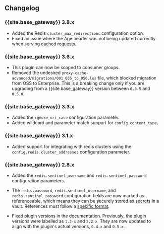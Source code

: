 ## Changelog

### {{site.base_gateway}} 3.8.x
* Added the Redis `cluster_max_redirections` configuration option.
* Fixed an issue where the Age header was not being updated correctly when serving cached requests.

### {{site.base_gateway}} 3.6.x
* This plugin can now be scoped to consumer groups.
* Removed the undesired `proxy-cache-advanced/migrations/001_035_to_050.lua` file, which blocked migration from OSS to Enterprise. 
This is a breaking change only if you are upgrading from a {{site.base_gateway}} version between `0.3.5` and `0.5.0`.

### {{site.base_gateway}} 3.3.x
* Added the `ignore_uri_case` configuration parameter.
* Added wildcard and parameter match support for `config.content_type`.

### {{site.base_gateway}} 3.1.x
* Added support for integrating with redis clusters using the `config.redis.cluster_addresses` configuration parameter.

### {{site.base_gateway}} 2.8.x

* Added the `redis.sentinel_username` and `redis.sentinel_password` configuration
parameters.

* The `redis.password`, `redis.sentinel_username`, and `redis.sentinel_password`
configuration fields are now marked as referenceable, which means they can be
securely stored as [secrets](/gateway/latest/kong-enterprise/secrets-management/getting-started/)
in a vault. References must follow a [specific format](/gateway/latest/kong-enterprise/secrets-management/reference-format/).

* Fixed plugin versions in the documentation. Previously, the plugin versions
were labelled as `1.3-x` and `2.2.x`. They are now updated to align with the
plugin's actual versions, `0.4.x` and `0.5.x`.
